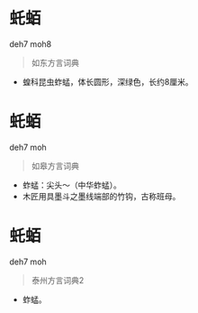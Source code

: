 # 虴蛨
deh7 moh8
> 如东方言词典
- 蝗科昆虫蚱蜢，体长圆形，深绿色，长约8厘米。

# 虴蛨
deh7 moh
> 如皋方言词典
- 蚱蜢：尖头～（中华蚱蜢）。
- 木匠用具墨斗之墨线端部的竹钩，古称班母。

# 虴蛨
deh7 moh
> 泰州方言词典2
- 蚱蜢。
